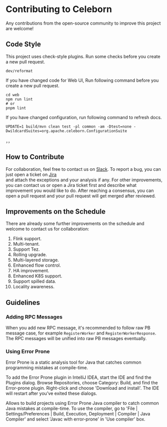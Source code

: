 # Contributing to Celeborn
Any contributions from the open-source community to improve this project are welcome!

## Code Style
This project uses check-style plugins. Run some checks before you create a new pull request.

```shell
dev/reformat
```

If you have changed code for Web UI, Run following command before you create a new pull request.

```shell
cd web
npm run lint 
# or
pnpm lint
```

If you have changed configuration, run following command to refresh docs.
```shell
UPDATE=1 build/mvn clean test -pl common -am -Dtest=none -DwildcardSuites=org.apache.celeborn.ConfigurationSuite
```
，，
## How to Contribute
For collaboration, feel free to contact us on [Slack](https://join.slack.com/t/apachecelebor-kw08030/shared_invite/zt-1ju3hd5j8-4Z5keMdzpcVMspe4UJzF4Q).
To report a bug, you can just open a ticket on [Jira](https://issues.apache.org/jira/projects/CELEBORN/issues)   
and attach the exceptions and your analysis if any. For other improvements, you can contact us or
open a Jira ticket first and describe what improvement you would like to do. 
After reaching a consensus, you can open a pull request and your pull request 
will get merged after reviewed.

## Improvements on the Schedule
There are already some further improvements on the schedule and welcome to contact us for collaboration:
1. Flink support.
2. Multi-tenant.
3. Support Tez.
4. Rolling upgrade.
5. Multi-layered storage.
6. Enhanced flow control.
7. HA improvement.
8. Enhanced K8S support.
9. Support spilled data.
10. Locality awareness.

## Guidelines
### Adding RPC Messages
When you add new RPC message, it's recommended to follow raw PB message case, for example
`RegisterWorker` and `RegisterWorkerResponse`. The RPC messages will be unified into raw PB messages eventually.

### Using Error Prone
Error Prone is a static analysis tool for Java that catches common programming mistakes at compile-time.

To add the Error Prone plugin in IntelliJ IDEA, start the IDE and find the Plugins dialog. Browse Repositories, choose Category: Build, and find the Error-prone plugin. Right-click and choose 'Download and install'. The IDE will restart after you’ve exited these dialogs.

Allows to build projects using Error Prone Java compiler to catch common Java mistakes at compile-time. To use the compiler, go to 'File | Settings/Preferences | Build, Execution, Deployment | Compiler | Java Compiler' and select 'Javac with error-prone' in 'Use compiler' box.

